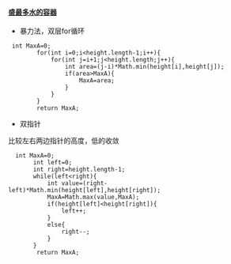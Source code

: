 #### [盛最多水的容器](https://leetcode-cn.com/problems/container-with-most-water/)

* 暴力法，双层for循环

```
 int MaxA=0;
        for(int i=0;i<height.length-1;i++){
            for(int j=i+1;j<height.length;j++){
                int area=(j-i)*Math.min(height[i],height[j]);
                if(area>MaxA){
                    MaxA=area;
                }
            }
        }
        return MaxA;
```

* 双指针

比较左右两边指针的高度，低的收敛

```
  int MaxA=0;
       int left=0;
       int right=height.length-1;
       while(left<right){
           int value=(right-left)*Math.min(height[left],height[right]);
           MaxA=Math.max(value,MaxA);
           if(height[left]<height[right]){
               left++;
           }
           else{
               right--;
           }
       }
        return MaxA;
```
